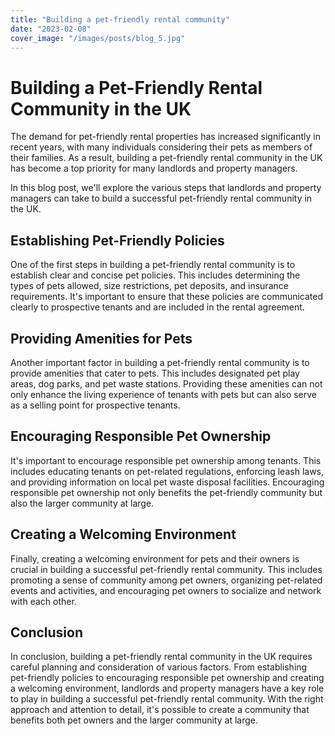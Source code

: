 ```yaml
---
title: "Building a pet-friendly rental community"
date: "2023-02-08"
cover_image: "/images/posts/blog_5.jpg"
---
```


# Building a Pet-Friendly Rental Community in the UK

The demand for pet-friendly rental properties has increased significantly in recent years, with many individuals considering their pets as members of their families. As a result, building a pet-friendly rental community in the UK has become a top priority for many landlords and property managers.

In this blog post, we'll explore the various steps that landlords and property managers can take to build a successful pet-friendly rental community in the UK.

## Establishing Pet-Friendly Policies

One of the first steps in building a pet-friendly rental community is to establish clear and concise pet policies. This includes determining the types of pets allowed, size restrictions, pet deposits, and insurance requirements. It's important to ensure that these policies are communicated clearly to prospective tenants and are included in the rental agreement.

## Providing Amenities for Pets

Another important factor in building a pet-friendly rental community is to provide amenities that cater to pets. This includes designated pet play areas, dog parks, and pet waste stations. Providing these amenities can not only enhance the living experience of tenants with pets but can also serve as a selling point for prospective tenants.

## Encouraging Responsible Pet Ownership

It's important to encourage responsible pet ownership among tenants. This includes educating tenants on pet-related regulations, enforcing leash laws, and providing information on local pet waste disposal facilities. Encouraging responsible pet ownership not only benefits the pet-friendly community but also the larger community at large.

## Creating a Welcoming Environment

Finally, creating a welcoming environment for pets and their owners is crucial in building a successful pet-friendly rental community. This includes promoting a sense of community among pet owners, organizing pet-related events and activities, and encouraging pet owners to socialize and network with each other.

## Conclusion

In conclusion, building a pet-friendly rental community in the UK requires careful planning and consideration of various factors. From establishing pet-friendly policies to encouraging responsible pet ownership and creating a welcoming environment, landlords and property managers have a key role to play in building a successful pet-friendly rental community. With the right approach and attention to detail, it's possible to create a community that benefits both pet owners and the larger community at large.
